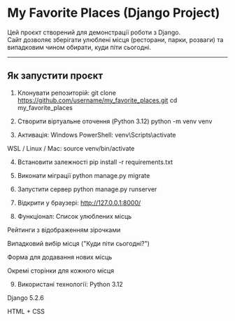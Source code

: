 # My Favorite Places (Django Project)

Цей проєкт створений для демонстрації роботи з Django.  
Сайт дозволяє зберігати улюблені місця (ресторани, парки, розваги) та випадковим чином обирати, куди піти сьогодні.

---

##  Як запустити проєкт

1. Клонувати репозиторій:
git clone https://github.com/username/my_favorite_places.git
cd my_favorite_places

2. Створити віртуальне оточення (Python 3.12)
python -m venv venv

3. Активація:
Windows PowerShell:
venv\Scripts\activate

WSL / Linux / Mac:
source venv/bin/activate

4. Встановити залежності
pip install -r requirements.txt

5. Виконати міграції
python manage.py migrate

6. Запустити сервер
python manage.py runserver

7. Відкрити у браузері:
http://127.0.0.1:8000/

8. Функціонал:
Список улюблених місць

Рейтинги з відображенням зірочками

Випадковий вибір місця ("Куди піти сьогодні?")

Форма для додавання нових місць

Окремі сторінки для кожного місця

9. Використані технології:
Python 3.12

Django 5.2.6

HTML + CSS

